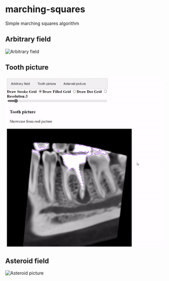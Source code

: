 # marching-squares
Simple marching squares algorithm

## Arbitrary field
![Arbitrary field](showcase-arbitrary.gif)

## Tooth picture
![Tooth picture](showcase-tooth.gif)

## Asteroid field
![Asteroid picture](showcase-asteroid.gif)
